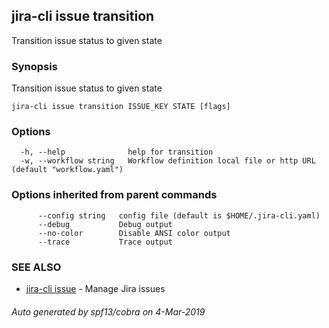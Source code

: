 ## jira-cli issue transition

Transition issue status to given state

### Synopsis

Transition issue status to given state

```
jira-cli issue transition ISSUE_KEY STATE [flags]
```

### Options

```
  -h, --help              help for transition
  -w, --workflow string   Workflow definition local file or http URL (default "workflow.yaml")
```

### Options inherited from parent commands

```
      --config string   config file (default is $HOME/.jira-cli.yaml)
      --debug           Debug output
      --no-color        Disable ANSI color output
      --trace           Trace output
```

### SEE ALSO

* [jira-cli issue](jira-cli_issue.md)	 - Manage Jira issues

###### Auto generated by spf13/cobra on 4-Mar-2019

